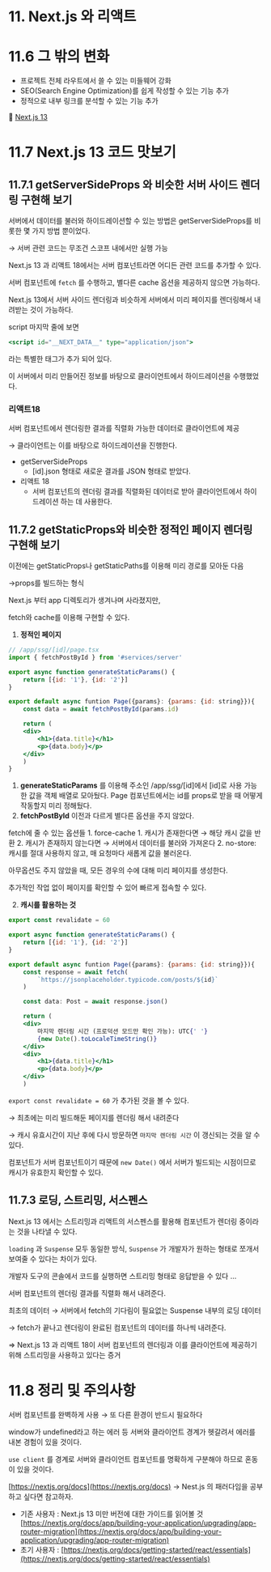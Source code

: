 # 1️1. Next.js 와 리액트

# 11.6 그 밖의 변화

- 프로젝트 전체 라우트에서 쓸 수 있는 미들웨어 강화
- SEO(Search Engine Optimization)를 쉽게 작성할 수 있는 기능 추가
- 정적으로 내부 링크를 분석할 수 있는 기능 추가

🔗
[Next.js 13](https://nextjs.org/blog/next-13)

# 11.7 Next.js 13 코드 맛보기

## 11.7.1 getServerSideProps 와 비슷한 서버 사이드 렌더링 구현해 보기

서버에서 데이터를 불러와 하이드레이션할 수 있는 방법은 getServerSideProps를 비롯한 몇 가지 방법 뿐이었다.

→ 서버 관련 코드는 무조건 스코프 내에서만 실행 가능

Next.js 13 과 리액트 18에서는 서버 컴포넌트라면 어디든 관련 코드를 추가할 수 있다.

서버 컴포넌트에 `fetch` 를 수행하고, 별다른 cache 옵션을 제공하지 않으면 가능하다.

Next.js 13에서 서버 사이드 렌더링과 비슷하게 서버에서 미리 페이지를 렌더링해서 내려받는 것이 가능하다.

script 마지막 줄에 보면

```jsx
<script id="__NEXT_DATA__" type="application/json">
```

라는 특별한 태그가 추가 되어 있다.

이 서버에서 미리 만들어진 정보를 바탕으로 클라이언트에서 하이드레이션을 수행했었다.

### 리액트18

서버 컴포넌트에서 렌더링한 결과를 직렬화 가능한 데이터로 클라이언트에 제공

→ 클라이언트는 이를 바탕으로 하이드레이션을 진행한다.

- getServerSideProps
  - [id].json 형태로 새로운 결과를 JSON 형태로 받았다.
- 리액트 18
  - 서버 컴포넌트의 렌더링 결과를 직렬화된 데이터로 받아 클라이언트에서 하이드레이션 하는 데 사용한다.

## 11.7.2 getStaticProps와 비슷한 정적인 페이지 렌더링 구현해 보기

이전에는 getStaticProps나 getStaticPaths를 이용해 미리 경로를 모아둔 다음

→props를 빌드하는 형식

Next.js 부터 app 디렉토리가 생겨나며 사라졌지만,

fetch와 cache를 이용해 구현할 수 있다.

1. **정적인 페이지**

```jsx
// /app/ssg/[id]/page.tsx
import { fetchPostById } from '#services/server'

export async function generateStaticParams() {
	return [{id: '1'}, {id: '2'}]
}

export default async funtion Page({params}: {params: {id: string}}){
	const data = await fetchPostById(params.id)

	return (
	<div>
		<h1>{data.title}</h1>
		<p>{data.body}</p>
	</div>
	)
}
```

1. **generateStaticParams** 를 이용해 주소인 /app/ssg/[id]에서 [id]로 사용 가능한 값을 객체 배열로 모아뒀다.
   Page 컴포넌트에서는 id를 props로 받을 때 어떻게 작동할지 미리 정해뒀다.
2. **fetchPostById**
   이전과 다르게 별다른 옵션을 주지 않았다.

fetch에 줄 수 있는 옵션들 1. force-cache 1. 캐시가 존재한다면 → 해당 캐시 값을 반환 2. 캐시가 존재하지 않는다면 → 서버에서 데이터를 불러와 가져온다 2. no-store: 캐시를 절대 사용하지 않고, 매 요청마다 새롭게 값을 불러온다.

아무옵션도 주지 않았을 때, 모든 경우의 수에 대해 미리 페이지를 생성한다.

추가적인 작업 없이 페이지를 확인할 수 있어 빠르게 접속할 수 있다.

2. **캐시를 활용하는 것**

```jsx
export const revalidate = 60

export async function generateStaticParams() {
	return [{id: '1'}, {id: '2'}]
}

export default async funtion Page({params}: {params: {id: string}}){
	const response = await fetch(
		`https://jsonplaceholder.typicode.com/posts/${id}`
	)

	const data: Post = await response.json()

	return (
	<div>
		마지막 렌더링 시간 (프로덕션 모드만 확인 가능): UTC{' '}
		{new Date().toLocaleTimeString()}
	</div>
	<div>
		<h1>{data.title}</h1>
		<p>{data.body}</p>
	</div>
	)
```

`export const revalidate = 60` 가 추가된 것을 볼 수 있다.

→ 최초에는 미리 빌드해둔 페이지를 렌더링 해서 내려준다

→ 캐시 유효시간이 지난 후에 다시 방문하면 `마지막 렌더링 시간` 이 갱신되는 것을 알 수 있다.

컴포넌트가 서버 컴포넌트이기 때문에 `new Date()` 에서 서버가 빌드되는 시점이므로 캐시가 유효한지 확인할 수 있다.

## 11.7.3 로딩, 스트리밍, 서스펜스

Next.js 13 에서는 스트리밍과 리액트의 서스펜스를 활용해 컴포넌트가 렌더링 중이라는 것을 나타낼 수 있다.

`loading` 과 `Suspense` 모두 동일한 방식, `Suspense` 가 개발자가 원하는 형태로 쪼개서 보여줄 수 있다는 차이가 있다.

개발자 도구의 콘솔에서 코드를 실행하면 스트리밍 형태로 응답받을 수 있다 …

서버 컴포넌트의 렌더링 결과를 직렬화 해서 내려준다.

최초의 데이터 → 서버에서 fetch의 기다림이 필요없는 Suspense 내부의 로딩 데이터

→ fetch가 끝나고 렌더링이 완료된 컴포넌트의 데이터를 하나씩 내려준다.

⇒ Next.js 13 과 리액트 18이 서버 컴포넌트의 렌더링과 이를 클라이언트에 제공하기 위해 스트리밍을 사용하고 있다는 증거

# 11.8 정리 및 주의사항

서버 컴포넌트를 완벽하게 사용 → 또 다른 환경이 반드시 필요하다

window가 undefined라고 하는 에러 등 서버와 클라이언트 경계가 헷갈려서 에러를 내본 경험이 있을 것이다.

`use client` 를 경계로 서버와 클라이언트 컴포넌트를 명확하게 구분해야 하므로 혼동이 있을 것이다.

[https://nextjs.org/docs](https://nextjs.org/docs)
→ Nest.js 의 패러다임을 공부하고 싶다면 참고하자.

- 기존 사용자
  : Next.js 13 미만 버전에 대한 가이드를 읽어볼 것
  [https://nextjs.org/docs/app/building-your-application/upgrading/app-router-migration](https://nextjs.org/docs/app/building-your-application/upgrading/app-router-migration)
- 초기 사용자
  : [https://nextjs.org/docs/getting-started/react/essentials](https://nextjs.org/docs/getting-started/react/essentials)
